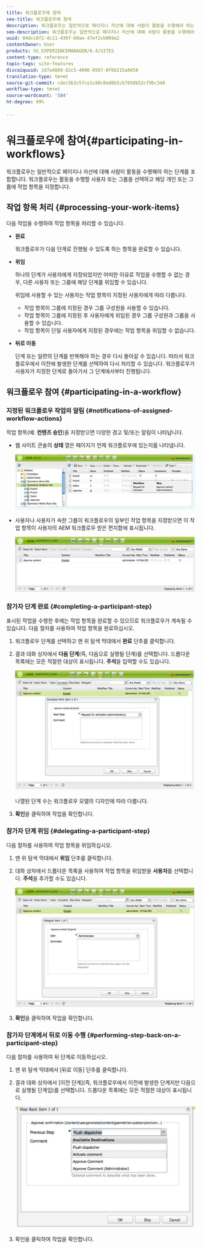 ```yaml
---
title: 워크플로우에 참여
seo-title: 워크플로우에 참여
description: 워크플로우는 일반적으로 페이지나 자산에 대해 사람이 활동을 수행해야 하는 단계를 포함합니다. 워크플로우는 활동을 수행할 사용자 또는 그룹을 선택하고 해당 개인 또는 그룹에 작업 항목을 지정합니다.
seo-description: 워크플로우는 일반적으로 페이지나 자산에 대해 사람이 활동을 수행해야 하는 단계를 포함합니다. 워크플로우는 활동을 수행할 사용자 또는 그룹을 선택하고 해당 개인 또는 그룹에 작업 항목을 지정합니다.
uuid: 04dcc8f2-dc11-430f-b0ae-47ef2cb069a2
contentOwner: User
products: SG_EXPERIENCEMANAGER/6.4/SITES
content-type: reference
topic-tags: site-features
discoiquuid: 1d7a4889-82c5-4096-8567-8f66215a8458
translation-type: tm+mt
source-git-commit: cdec5b3c57ce1c80c0ed6b5cb7650b52cf9bc340
workflow-type: tm+mt
source-wordcount: '584'
ht-degree: 99%

---
```



# 워크플로우에 참여{#participating-in-workflows}

워크플로우는 일반적으로 페이지나 자산에 대해 사람이 활동을 수행해야 하는 단계를 포함합니다. 워크플로우는 활동을 수행할 사용자 또는 그룹을 선택하고 해당 개인 또는 그룹에 작업 항목을 지정합니다.

## 작업 항목 처리 {#processing-your-work-items}

다음 작업을 수행하여 작업 항목을 처리할 수 있습니다.

* **완료**

   워크플로우가 다음 단계로 진행될 수 있도록 하는 항목을 완료할 수 있습니다.

* **위임**

   하나의 단계가 사용자에게 지정되었지만 어떠한 이유로 작업을 수행할 수 없는 경우, 다른 사용자 또는 그룹에 해당 단계를 위임할 수 있습니다.

   위임에 사용할 수 있는 사용자는 작업 항목이 지정된 사용자에게 따라 다릅니다.

   * 작업 항목이 그룹에 지정된 경우 그룹 구성원을 사용할 수 있습니다.
   * 작업 항목이 그룹에 지정된 후 사용자에게 위임된 경우 그룹 구성원과 그룹을 사용할 수 있습니다.
   * 작업 항목이 단일 사용자에게 지정된 경우에는 작업 항목을 위임할 수 없습니다.

* **뒤로 이동**

   단계 또는 일련의 단계를 반복해야 하는 경우 다시 돌아갈 수 있습니다. 따라서 워크플로우에서 이전에 발생한 단계를 선택하여 다시 처리할 수 있습니다. 워크플로우가 사용자가 지정한 단계로 돌아가서 그 단계에서부터 진행됩니다.

## 워크플로우 참여 {#participating-in-a-workflow}

### 지정된 워크플로우 작업의 알림 {#notifications-of-assigned-workflow-actions}

작업 항목(예: **컨텐츠 승인**)을 지정받으면 다양한 경고 및/또는 알림이 나타납니다.

* 웹 사이트 콘솔의 **상태** 열은 페이지가 언제 워크플로우에 있는지를 나타냅니다.

   ![워크플로 상태-1](assets/workflowstatus-1.png)

* 사용자나 사용자가 속한 그룹이 워크플로우의 일부인 작업 항목을 지정받으면 이 작업 항목이 사용자의 AEM 워크플로우 받은 편지함에 표시됩니다.

   ![워크플로 받은 편지함](assets/workflowinbox.png)

### 참가자 단계 완료 {#completing-a-participant-step}

표시된 작업을 수행한 후에는 작업 항목을 완료할 수 있으므로 워크플로우가 계속될 수 있습니다. 다음 절차를 사용하여 작업 항목을 완료하십시오.

1. 워크플로우 단계를 선택하고 맨 위 탐색 막대에서 **완료** 단추를 클릭합니다.
1. 결과 대화 상자에서 **다음 단계**(즉, 다음으로 실행될 단계)를 선택합니다. 드롭다운 목록에는 모든 적절한 대상이 표시됩니다. **주석**&#x200B;을 입력할 수도 있습니다.

   ![워크플로 완료](assets/workflowcomplete.png)

   나열된 단계 수는 워크플로우 모델의 디자인에 따라 다릅니다.

1. **확인**&#x200B;을 클릭하여 작업을 확인합니다.

### 참가자 단계 위임  {#delegating-a-participant-step}

다음 절차를 사용하여 작업 항목을 위임하십시오.

1. 맨 위 탐색 막대에서 **위임** 단추를 클릭합니다.
1. 대화 상자에서 드롭다운 목록을 사용하여 작업 항목을 위임받을 **사용자**&#x200B;를 선택합니다. **주석**&#x200B;을 추가할 수도 있습니다.

   ![워크플로 위임](assets/workflowdelegate.png)

1. **확인**&#x200B;을 클릭하여 작업을 확인합니다.

### 참가자 단계에서 뒤로 이동 수행  {#performing-step-back-on-a-participant-step}

다음 절차를 사용하여 뒤 단계로 이동하십시오.

1. 맨 위 탐색 막대에서 [뒤로 이동] 단추를 클릭합니다.
1. 결과 대화 상자에서 [이전 단계](즉, 워크플로우에서 이전에 발생한 단계지만 다음으로 실행될 단계임)를 선택합니다. 드롭다운 목록에는 모든 적절한 대상이 표시됩니다. 

   ![screen_shot_2018-08-10at155325](assets/screen_shot_2018-08-10at155325.jpg)

1. 확인을 클릭하여 작업을 확인합니다.

